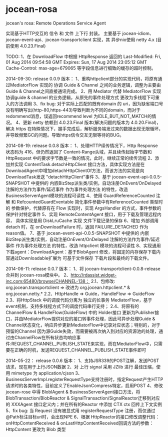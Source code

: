 jocean-rosa
===========

jocean's rosa: Remote Operations Service Agent

实现基于HTTP交互的 信令 和 文件 上下行 封装。
主要基于 jocean-idiom、jocean-event-api、jocean-transportclient 实现，其 异步nio使用 netty 4.x (目前使用 4.0.23.Final)

TODO:
  1、在 DownloadFlow 中根据 HttpResponse 返回的
    Last-Modified: Fri, 01 Aug 2014 09:54:58 GMT
    Expires: Sun, 17 Aug 2014 23:05:12 GMT
    Cache-Control: max-age=679065
  等字段信息进行细致的缓存的超时控制。

2014-09-30:  release 0.0.9 版本：
  1、重构httpclient部分的实现代码，将原有通过MediatorFlow 实现的 协调 Guide & Channel 之间的业务逻辑，调整为主要由 Guide & Channel之间直接通讯完成。
  2、用 Mediator 代替 MediatorFlow 实现 协调guide & channel 的业务逻辑，从原先的事件处理方式 更改为多线程下可重入的方法调用
  3、fix bug: 对于实际上匹配的既有domain 的 uri，因为缺省端口号没有明确写出(http-80,https-443)导致判断为不同的domain，而对于redommend消息，误返回recommend level 为IDLE_BUT_NOT_MATCH的情况。
  4、更新 netty 依赖到 4.0.23.Final 版本(解决问题的版本为 4.0.20.Final)，解决 https 在特殊情况下，握手完成后，解析服务端发过来的数据出现无限循环，并导致频繁GC的问题。导致https信令交互无限等待的BUG。
  
2014-08-19:  release 0.0.8 版本：
  1、处理HTTP续传情况下，Http Response 状态码为 416，但仍然返回了 Content-Range头域，并且续传起始字节数和HttpRequest 中的要求字节数是一致的情况，此时，继续正常的续传流程
  2、添加并实现 ContentTask.detachHttpClient 接口方法，具体实现方法是在 DownloadAgent中增加detachHttpClientOf方法，而该方法的实现是向DownloadTask发送 "detachHttpClient"事件
  3、基于 jocean-event-api-0.0.5-SNAPSHOT 中提供的 内嵌BizStep派生类/实例，自动注册OnEvent/OnDelayed 注解的方法作为事件/延迟事件 作为事件处理方法 的特性，改造 BusinessServerAgent模块的流程可读性
  4、使用 GuardReferenceCounted 注解 和 RefcountedGuardEventable 简化事件参数中有ReferenceCounted 类型时的 参数保护，代替原有在 Flow 实现时，实现 ArgsHandler 的方式，事件参数的保护针对特定事件
  5、实现 RemoteContentAgent 接口，用于下载及管理远程内容， 具体实现是用 DiskLruCache 实现 文件下载记录的保存
  6、增加 外部调用 detach 时，在 onDownloadFailure 时，返回 FAILURE_DETACHED 作为 reason值。
  7、基于 jocean-event-api-0.0.5-SNAPSHOT 中提供的  内嵌BizStep派生类/实例，自动注册OnEvent/OnDelayed 注解的方法作为事件/延迟事件 作为事件处理方法 的特性，改造 httpclient 模块的流程可读性
  8、实现通用下载agent：DownloadAgent：基于BlobAgent 修改，将固定的内存保存下载内容通过Downloadable扩展为 可基于文件保存 下载片段和最终的下载文件。
  
2014-06-11:  release 0.0.7 版本：
  1、将 jocean-transportclient-0.0.8-release 合并到 jocean-rosa模块中。
  2、http://rdassist.widget-inc.com:65480/browse/CHANNEL-138：
     2.1、包修改: org.jocean.transportclient => 改进为 org.jocean.httpclient.* & org.jocean.netty.*
     2.2、HttpHandle => Guide，HandleFlow => GuideFlow
     2.3、将HttpStack 中的调度代码分离为 独立的长事务 MediatorFlow，基于event机制，支持多线程方式下的调度代码串行支持；
     2.4、将原有的 ChannelFlow & HandleFlow(GuideFlow) 中的 Holder接口 更新为Publisher接口，并由MediatorFlow提供对应的接口转事件处理，因此可异步处理Guide & Channel状态变化，响应异步更新MediatorFlow中记录对应状态；特别的，对于预留的Channel 因为源Guide失效，而需要被再次纳入到对应的资源池的处理，通过由ChannelFlow在所有状态均响应事件:REQUEST_CHANNEL_PUBLISH_STATE来实现，而在MediatorFlow中，只需要在正确的时机，发送REQUEST_CHANNEL_PUBLISH_STATE事件即可

2014-05-22： release 0.0.6 版本：
  1、支持JSR339的POST注解，发送POST请求，现在用于上行JSON数据
  2、对 上行 signal 采用 JZlib 进行 最佳压缩，使用 mimetype 为 application/cjson
  3、BusinessServerImpl.registerRequestType支持注册时，指定Request产生HTTP请求时的各类特性，目前定义了EnableJsonCompress特定，启用POST
  4、修改 jocean-rose 中得 BloblAgent & BusinessServerAgent接口方法，将BlobTransaction/BlobReactor & SignalTransaction/SignalReactor迁移到对应的 XXXAgent 接口定义内；并在所有的Reactor 中添加 CTX ctx 回传上下文实例
  5、fix bug: 当 Request 没有被显式用 registerRequestType 注册，而仅通过 @Path标注目标uri时，会出现NPE
  6、根据 HttpReactor的接口修改调整代码：onHttpContentReceived & onLastHttpContentReceived回调方法的参数：HttpContent 更改为 Blob 类型
